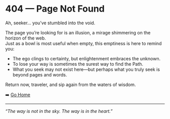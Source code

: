 # 404 — Page Not Found  

Ah, seeker... you’ve stumbled into the void.  

The page you’re looking for is an illusion, a mirage shimmering on the horizon of the web.  
Just as a bowl is most useful when empty, this emptiness is here to remind you:  

- The ego clings to certainty, but enlightenment embraces the unknown.  
- To lose your way is sometimes the surest way to find the Path.  
- What you seek may not exist here—but perhaps what you truly seek is beyond pages and words.  

Return now, traveler, and sip again from the waters of wisdom.  

➡️ [Go Home](./index.md)  

---

*“The way is not in the sky. The way is in the heart.”*  
